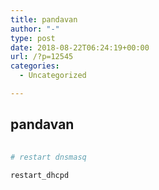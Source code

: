 ```yaml
---
title: pandavan
author: "-"
type: post
date: 2018-08-22T06:24:19+00:00
url: /?p=12545
categories:
  - Uncategorized

---
```

## pandavan
```bash
  
# restart dnsmasq
  
restart_dhcpd

```